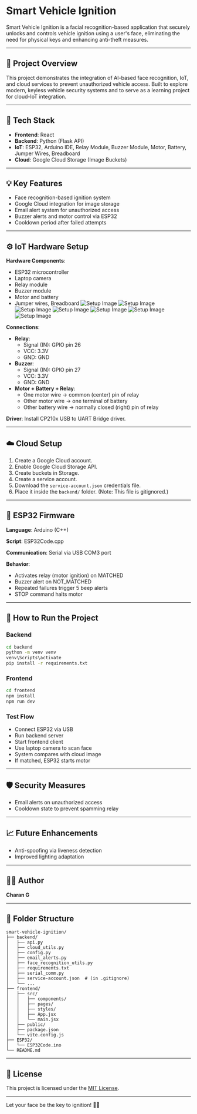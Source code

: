 # Smart Vehicle Ignition

Smart Vehicle Ignition is a facial recognition-based application that securely unlocks and controls vehicle ignition using a user's face, eliminating the need for physical keys and enhancing anti-theft measures.

---

## 🚀 Project Overview
This project demonstrates the integration of AI-based face recognition, IoT, and cloud services to prevent unauthorized vehicle access. Built to explore modern, keyless vehicle security systems and to serve as a learning project for cloud-IoT integration.

---

## 🔧 Tech Stack
- **Frontend**: React
- **Backend**: Python (Flask API)
- **IoT**: ESP32, Arduino IDE, Relay Module, Buzzer Module, Motor, Battery, Jumper Wires, Breadboard
- **Cloud**: Google Cloud Storage (Image Buckets)

---

## 💡 Key Features
- Face recognition-based ignition system
- Google Cloud integration for image storage
- Email alert system for unauthorized access
- Buzzer alerts and motor control via ESP32
- Cooldown period after failed attempts

---

## ⚙️ IoT Hardware Setup
**Hardware Components**:
- ESP32 microcontroller
- Laptop camera
- Relay module
- Buzzer module
- Motor and battery
- Jumper wires, Breadboard
![Setup Image](/images/esp32.webp)
![Setup Image](/images/relay%20module.jpg)
![Setup Image](/images/Buzzer.jpeg)
![Setup Image](/images/Motor%20with%20fan.jpg)
![Setup Image](/images/Battery.jpg)
![Setup Image](/images/Jumper%20wires.jpg)
![Setup Image](/images/breadboard.png)

**Connections**:
- **Relay**:
  - Signal (IN): GPIO pin 26
  - VCC: 3.3V
  - GND: GND
- **Buzzer**:
  - Signal (IN): GPIO pin 27
  - VCC: 3.3V
  - GND: GND
- **Motor + Battery + Relay**:
  - One motor wire → common (center) pin of relay
  - Other motor wire → one terminal of battery
  - Other battery wire → normally closed (right) pin of relay

**Driver**: Install CP210x USB to UART Bridge driver.

---

## ☁️ Cloud Setup
1. Create a Google Cloud account.
2. Enable Google Cloud Storage API.
3. Create buckets in Storage.
4. Create a service account.
5. Download the `service-account.json` credentials file.
6. Place it inside the `backend/` folder. (Note: This file is gitignored.)

---

## 🔌 ESP32 Firmware
**Language**: Arduino (C++)

**Script**: ESP32Code.cpp

**Communication**: Serial via USB COM3 port

**Behavior**:
- Activates relay (motor ignition) on MATCHED
- Buzzer alert on NOT_MATCHED
- Repeated failures trigger 5 beep alerts
- STOP command halts motor

---

## 🧪 How to Run the Project
### Backend
```bash
cd backend
python -m venv venv
venv\Scripts\activate
pip install -r requirements.txt
```

### Frontend
```bash
cd frontend
npm install
npm run dev
```

### Test Flow
- Connect ESP32 via USB
- Run backend server
- Start frontend client
- Use laptop camera to scan face
- System compares with cloud image
- If matched, ESP32 starts motor

---

## 🛡️ Security Measures
- Email alerts on unauthorized access
- Cooldown state to prevent spamming relay

---

## 📈 Future Enhancements
- Anti-spoofing via liveness detection
- Improved lighting adaptation

---

## 👨‍💻 Author
**Charan G**

---

## 📂 Folder Structure
```
smart-vehicle-ignition/
├── backend/
│   ├── api.py
│   ├── cloud_utils.py
│   ├── config.py
│   ├── email_alerts.py
│   ├── face_recognition_utils.py
│   ├── requirements.txt
│   ├── serial_comm.py
│   ├── service-account.json  # (in .gitignore)
│   └── ...
├── frontend/
│   ├── src/
│   │   ├── components/
│   │   ├── pages/
│   │   ├── styles/
│   │   ├── App.jsx
│   │   └── main.jsx
│   ├── public/
│   ├── package.json
│   └── vite.config.js
├── ESP32/
│   └── ESP32Code.ino
└── README.md
```

---



## 📝 License
This project is licensed under the [MIT License](LICENSE).

---

Let your face be the key to ignition! 🔑🚗

